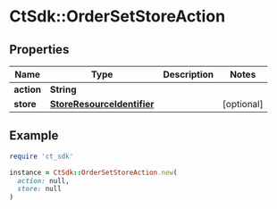 # CtSdk::OrderSetStoreAction

## Properties

| Name | Type | Description | Notes |
| ---- | ---- | ----------- | ----- |
| **action** | **String** |  |  |
| **store** | [**StoreResourceIdentifier**](StoreResourceIdentifier.md) |  | [optional] |

## Example

```ruby
require 'ct_sdk'

instance = CtSdk::OrderSetStoreAction.new(
  action: null,
  store: null
)
```

